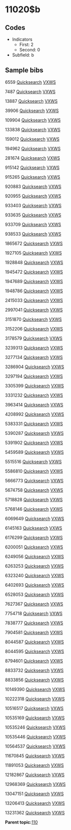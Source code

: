 # 11020$b

## Codes

-   Indicators
    -   First: 2
    -   Second: 0
-   Subfield: b

## Sample bibs

6559 [Quicksearch](https://search.library.yale.edu/catalog/6559) [VXWS](http://prodorbis.library.yale.edu:7014/vxws/GetHoldingsService?bibId=6559)

7487 [Quicksearch](https://search.library.yale.edu/catalog/7487) [VXWS](http://prodorbis.library.yale.edu:7014/vxws/GetHoldingsService?bibId=7487)

13887 [Quicksearch](https://search.library.yale.edu/catalog/13887) [VXWS](http://prodorbis.library.yale.edu:7014/vxws/GetHoldingsService?bibId=13887)

39906 [Quicksearch](https://search.library.yale.edu/catalog/39906) [VXWS](http://prodorbis.library.yale.edu:7014/vxws/GetHoldingsService?bibId=39906)

109904 [Quicksearch](https://search.library.yale.edu/catalog/109904) [VXWS](http://prodorbis.library.yale.edu:7014/vxws/GetHoldingsService?bibId=109904)

133838 [Quicksearch](https://search.library.yale.edu/catalog/133838) [VXWS](http://prodorbis.library.yale.edu:7014/vxws/GetHoldingsService?bibId=133838)

159012 [Quicksearch](https://search.library.yale.edu/catalog/159012) [VXWS](http://prodorbis.library.yale.edu:7014/vxws/GetHoldingsService?bibId=159012)

194962 [Quicksearch](https://search.library.yale.edu/catalog/194962) [VXWS](http://prodorbis.library.yale.edu:7014/vxws/GetHoldingsService?bibId=194962)

281674 [Quicksearch](https://search.library.yale.edu/catalog/281674) [VXWS](http://prodorbis.library.yale.edu:7014/vxws/GetHoldingsService?bibId=281674)

915142 [Quicksearch](https://search.library.yale.edu/catalog/915142) [VXWS](http://prodorbis.library.yale.edu:7014/vxws/GetHoldingsService?bibId=915142)

915265 [Quicksearch](https://search.library.yale.edu/catalog/915265) [VXWS](http://prodorbis.library.yale.edu:7014/vxws/GetHoldingsService?bibId=915265)

920883 [Quicksearch](https://search.library.yale.edu/catalog/920883) [VXWS](http://prodorbis.library.yale.edu:7014/vxws/GetHoldingsService?bibId=920883)

920955 [Quicksearch](https://search.library.yale.edu/catalog/920955) [VXWS](http://prodorbis.library.yale.edu:7014/vxws/GetHoldingsService?bibId=920955)

933403 [Quicksearch](https://search.library.yale.edu/catalog/933403) [VXWS](http://prodorbis.library.yale.edu:7014/vxws/GetHoldingsService?bibId=933403)

933635 [Quicksearch](https://search.library.yale.edu/catalog/933635) [VXWS](http://prodorbis.library.yale.edu:7014/vxws/GetHoldingsService?bibId=933635)

933709 [Quicksearch](https://search.library.yale.edu/catalog/933709) [VXWS](http://prodorbis.library.yale.edu:7014/vxws/GetHoldingsService?bibId=933709)

938533 [Quicksearch](https://search.library.yale.edu/catalog/938533) [VXWS](http://prodorbis.library.yale.edu:7014/vxws/GetHoldingsService?bibId=938533)

1865672 [Quicksearch](https://search.library.yale.edu/catalog/1865672) [VXWS](http://prodorbis.library.yale.edu:7014/vxws/GetHoldingsService?bibId=1865672)

1927105 [Quicksearch](https://search.library.yale.edu/catalog/1927105) [VXWS](http://prodorbis.library.yale.edu:7014/vxws/GetHoldingsService?bibId=1927105)

1928848 [Quicksearch](https://search.library.yale.edu/catalog/1928848) [VXWS](http://prodorbis.library.yale.edu:7014/vxws/GetHoldingsService?bibId=1928848)

1945472 [Quicksearch](https://search.library.yale.edu/catalog/1945472) [VXWS](http://prodorbis.library.yale.edu:7014/vxws/GetHoldingsService?bibId=1945472)

1947689 [Quicksearch](https://search.library.yale.edu/catalog/1947689) [VXWS](http://prodorbis.library.yale.edu:7014/vxws/GetHoldingsService?bibId=1947689)

1948786 [Quicksearch](https://search.library.yale.edu/catalog/1948786) [VXWS](http://prodorbis.library.yale.edu:7014/vxws/GetHoldingsService?bibId=1948786)

2415033 [Quicksearch](https://search.library.yale.edu/catalog/2415033) [VXWS](http://prodorbis.library.yale.edu:7014/vxws/GetHoldingsService?bibId=2415033)

2997041 [Quicksearch](https://search.library.yale.edu/catalog/2997041) [VXWS](http://prodorbis.library.yale.edu:7014/vxws/GetHoldingsService?bibId=2997041)

3151870 [Quicksearch](https://search.library.yale.edu/catalog/3151870) [VXWS](http://prodorbis.library.yale.edu:7014/vxws/GetHoldingsService?bibId=3151870)

3152206 [Quicksearch](https://search.library.yale.edu/catalog/3152206) [VXWS](http://prodorbis.library.yale.edu:7014/vxws/GetHoldingsService?bibId=3152206)

3178579 [Quicksearch](https://search.library.yale.edu/catalog/3178579) [VXWS](http://prodorbis.library.yale.edu:7014/vxws/GetHoldingsService?bibId=3178579)

3239313 [Quicksearch](https://search.library.yale.edu/catalog/3239313) [VXWS](http://prodorbis.library.yale.edu:7014/vxws/GetHoldingsService?bibId=3239313)

3277134 [Quicksearch](https://search.library.yale.edu/catalog/3277134) [VXWS](http://prodorbis.library.yale.edu:7014/vxws/GetHoldingsService?bibId=3277134)

3286904 [Quicksearch](https://search.library.yale.edu/catalog/3286904) [VXWS](http://prodorbis.library.yale.edu:7014/vxws/GetHoldingsService?bibId=3286904)

3297194 [Quicksearch](https://search.library.yale.edu/catalog/3297194) [VXWS](http://prodorbis.library.yale.edu:7014/vxws/GetHoldingsService?bibId=3297194)

3305399 [Quicksearch](https://search.library.yale.edu/catalog/3305399) [VXWS](http://prodorbis.library.yale.edu:7014/vxws/GetHoldingsService?bibId=3305399)

3331232 [Quicksearch](https://search.library.yale.edu/catalog/3331232) [VXWS](http://prodorbis.library.yale.edu:7014/vxws/GetHoldingsService?bibId=3331232)

3963414 [Quicksearch](https://search.library.yale.edu/catalog/3963414) [VXWS](http://prodorbis.library.yale.edu:7014/vxws/GetHoldingsService?bibId=3963414)

4208992 [Quicksearch](https://search.library.yale.edu/catalog/4208992) [VXWS](http://prodorbis.library.yale.edu:7014/vxws/GetHoldingsService?bibId=4208992)

5383331 [Quicksearch](https://search.library.yale.edu/catalog/5383331) [VXWS](http://prodorbis.library.yale.edu:7014/vxws/GetHoldingsService?bibId=5383331)

5390287 [Quicksearch](https://search.library.yale.edu/catalog/5390287) [VXWS](http://prodorbis.library.yale.edu:7014/vxws/GetHoldingsService?bibId=5390287)

5391902 [Quicksearch](https://search.library.yale.edu/catalog/5391902) [VXWS](http://prodorbis.library.yale.edu:7014/vxws/GetHoldingsService?bibId=5391902)

5459589 [Quicksearch](https://search.library.yale.edu/catalog/5459589) [VXWS](http://prodorbis.library.yale.edu:7014/vxws/GetHoldingsService?bibId=5459589)

5515516 [Quicksearch](https://search.library.yale.edu/catalog/5515516) [VXWS](http://prodorbis.library.yale.edu:7014/vxws/GetHoldingsService?bibId=5515516)

5586810 [Quicksearch](https://search.library.yale.edu/catalog/5586810) [VXWS](http://prodorbis.library.yale.edu:7014/vxws/GetHoldingsService?bibId=5586810)

5666773 [Quicksearch](https://search.library.yale.edu/catalog/5666773) [VXWS](http://prodorbis.library.yale.edu:7014/vxws/GetHoldingsService?bibId=5666773)

5674758 [Quicksearch](https://search.library.yale.edu/catalog/5674758) [VXWS](http://prodorbis.library.yale.edu:7014/vxws/GetHoldingsService?bibId=5674758)

5718828 [Quicksearch](https://search.library.yale.edu/catalog/5718828) [VXWS](http://prodorbis.library.yale.edu:7014/vxws/GetHoldingsService?bibId=5718828)

5768146 [Quicksearch](https://search.library.yale.edu/catalog/5768146) [VXWS](http://prodorbis.library.yale.edu:7014/vxws/GetHoldingsService?bibId=5768146)

6069649 [Quicksearch](https://search.library.yale.edu/catalog/6069649) [VXWS](http://prodorbis.library.yale.edu:7014/vxws/GetHoldingsService?bibId=6069649)

6145163 [Quicksearch](https://search.library.yale.edu/catalog/6145163) [VXWS](http://prodorbis.library.yale.edu:7014/vxws/GetHoldingsService?bibId=6145163)

6176299 [Quicksearch](https://search.library.yale.edu/catalog/6176299) [VXWS](http://prodorbis.library.yale.edu:7014/vxws/GetHoldingsService?bibId=6176299)

6200051 [Quicksearch](https://search.library.yale.edu/catalog/6200051) [VXWS](http://prodorbis.library.yale.edu:7014/vxws/GetHoldingsService?bibId=6200051)

6249056 [Quicksearch](https://search.library.yale.edu/catalog/6249056) [VXWS](http://prodorbis.library.yale.edu:7014/vxws/GetHoldingsService?bibId=6249056)

6263253 [Quicksearch](https://search.library.yale.edu/catalog/6263253) [VXWS](http://prodorbis.library.yale.edu:7014/vxws/GetHoldingsService?bibId=6263253)

6323240 [Quicksearch](https://search.library.yale.edu/catalog/6323240) [VXWS](http://prodorbis.library.yale.edu:7014/vxws/GetHoldingsService?bibId=6323240)

6402693 [Quicksearch](https://search.library.yale.edu/catalog/6402693) [VXWS](http://prodorbis.library.yale.edu:7014/vxws/GetHoldingsService?bibId=6402693)

6528053 [Quicksearch](https://search.library.yale.edu/catalog/6528053) [VXWS](http://prodorbis.library.yale.edu:7014/vxws/GetHoldingsService?bibId=6528053)

7627367 [Quicksearch](https://search.library.yale.edu/catalog/7627367) [VXWS](http://prodorbis.library.yale.edu:7014/vxws/GetHoldingsService?bibId=7627367)

7754718 [Quicksearch](https://search.library.yale.edu/catalog/7754718) [VXWS](http://prodorbis.library.yale.edu:7014/vxws/GetHoldingsService?bibId=7754718)

7838777 [Quicksearch](https://search.library.yale.edu/catalog/7838777) [VXWS](http://prodorbis.library.yale.edu:7014/vxws/GetHoldingsService?bibId=7838777)

7904581 [Quicksearch](https://search.library.yale.edu/catalog/7904581) [VXWS](http://prodorbis.library.yale.edu:7014/vxws/GetHoldingsService?bibId=7904581)

8044587 [Quicksearch](https://search.library.yale.edu/catalog/8044587) [VXWS](http://prodorbis.library.yale.edu:7014/vxws/GetHoldingsService?bibId=8044587)

8044595 [Quicksearch](https://search.library.yale.edu/catalog/8044595) [VXWS](http://prodorbis.library.yale.edu:7014/vxws/GetHoldingsService?bibId=8044595)

8794601 [Quicksearch](https://search.library.yale.edu/catalog/8794601) [VXWS](http://prodorbis.library.yale.edu:7014/vxws/GetHoldingsService?bibId=8794601)

8833732 [Quicksearch](https://search.library.yale.edu/catalog/8833732) [VXWS](http://prodorbis.library.yale.edu:7014/vxws/GetHoldingsService?bibId=8833732)

8833856 [Quicksearch](https://search.library.yale.edu/catalog/8833856) [VXWS](http://prodorbis.library.yale.edu:7014/vxws/GetHoldingsService?bibId=8833856)

10149390 [Quicksearch](https://search.library.yale.edu/catalog/10149390) [VXWS](http://prodorbis.library.yale.edu:7014/vxws/GetHoldingsService?bibId=10149390)

10222318 [Quicksearch](https://search.library.yale.edu/catalog/10222318) [VXWS](http://prodorbis.library.yale.edu:7014/vxws/GetHoldingsService?bibId=10222318)

10516517 [Quicksearch](https://search.library.yale.edu/catalog/10516517) [VXWS](http://prodorbis.library.yale.edu:7014/vxws/GetHoldingsService?bibId=10516517)

10535169 [Quicksearch](https://search.library.yale.edu/catalog/10535169) [VXWS](http://prodorbis.library.yale.edu:7014/vxws/GetHoldingsService?bibId=10535169)

10535246 [Quicksearch](https://search.library.yale.edu/catalog/10535246) [VXWS](http://prodorbis.library.yale.edu:7014/vxws/GetHoldingsService?bibId=10535246)

10535446 [Quicksearch](https://search.library.yale.edu/catalog/10535446) [VXWS](http://prodorbis.library.yale.edu:7014/vxws/GetHoldingsService?bibId=10535446)

10564537 [Quicksearch](https://search.library.yale.edu/catalog/10564537) [VXWS](http://prodorbis.library.yale.edu:7014/vxws/GetHoldingsService?bibId=10564537)

11670845 [Quicksearch](https://search.library.yale.edu/catalog/11670845) [VXWS](http://prodorbis.library.yale.edu:7014/vxws/GetHoldingsService?bibId=11670845)

11891053 [Quicksearch](https://search.library.yale.edu/catalog/11891053) [VXWS](http://prodorbis.library.yale.edu:7014/vxws/GetHoldingsService?bibId=11891053)

12182867 [Quicksearch](https://search.library.yale.edu/catalog/12182867) [VXWS](http://prodorbis.library.yale.edu:7014/vxws/GetHoldingsService?bibId=12182867)

12968369 [Quicksearch](https://search.library.yale.edu/catalog/12968369) [VXWS](http://prodorbis.library.yale.edu:7014/vxws/GetHoldingsService?bibId=12968369)

13047151 [Quicksearch](https://search.library.yale.edu/catalog/13047151) [VXWS](http://prodorbis.library.yale.edu:7014/vxws/GetHoldingsService?bibId=13047151)

13206413 [Quicksearch](https://search.library.yale.edu/catalog/13206413) [VXWS](http://prodorbis.library.yale.edu:7014/vxws/GetHoldingsService?bibId=13206413)

13231362 [Quicksearch](https://search.library.yale.edu/catalog/13231362) [VXWS](http://prodorbis.library.yale.edu:7014/vxws/GetHoldingsService?bibId=13231362)

**Parent topic:**[110](../../tags/110/110.md)


